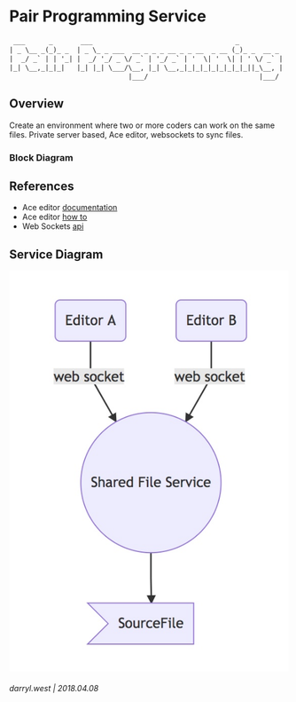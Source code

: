 # Pair Programming Service

```
 ___      _       ___                                    _           
| _ \__ _(_)_ _  | _ \_ _ ___  __ _ _ _ __ _ _ __  _ __ (_)_ _  __ _ 
|  _/ _` | | '_| |  _/ '_/ _ \/ _` | '_/ _` | '  \| '  \| | ' \/ _` |
|_| \__,_|_|_|   |_| |_| \___/\__, |_| \__,_|_|_|_|_|_|_|_|_||_\__, |
                              |___/                            |___/ 
```

## Overview

Create an environment where two or more coders can work on the same files.  Private server based, Ace editor, websockets to sync files.

### Block Diagram

## References

* Ace editor [documentation](https://ace.c9.io/#nav=api&api=document)
* Ace editor [how to](https://ace.c9.io/#nav=howto)
* Web Sockets [api](https://github.com/gorilla/websocket)

## Service Diagram

![diagram](pair-programming-service.jpg)

###### darryl.west | 2018.04.08

